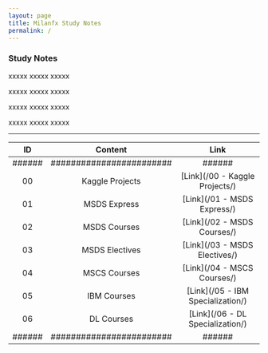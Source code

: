 ```yaml
---
layout: page
title: Milanfx Study Notes
permalink: /
---
```


### Study Notes

xxxxx xxxxx xxxxx

xxxxx xxxxx xxxxx

xxxxx xxxxx xxxxx

xxxxx xxxxx xxxxx

---

| ID   | Content                | Link |
|:--:|:--:|:--:|
|######|########################|######|
| 00   | Kaggle Projects        | [Link](/00 - Kaggle Projects/)    |
| 01   | MSDS Express           | [Link](/01 - MSDS Express/)       |
| 02   | MSDS Courses           | [Link](/02 - MSDS Courses/)       |
| 03   | MSDS Electives         | [Link](/03 - MSDS Electives/)     |
| 04   | MSCS Courses           | [Link](/04 - MSCS Courses/)       |
| 05   | IBM Courses            | [Link](/05 - IBM Specialization/) |
| 06   | DL Courses             | [Link](/06 - DL Specialization/)  |
|######|########################|######|

